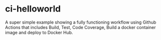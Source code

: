 # ci-helloworld

A super simple example showing a fully functioning workflow using Github Actions that includes Build, Test, Code Coverage, Build a docker container image and deploy to Docker Hub.



